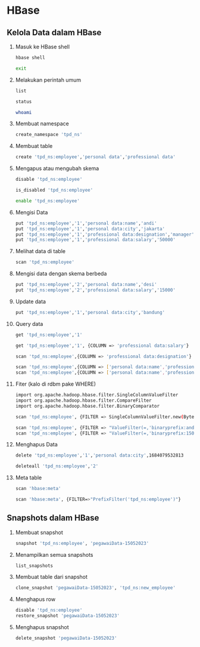 # HBase

## Kelola Data dalam HBase
1.	Masuk ke HBase shell
    ```bash
    hbase shell
    ```
    ```bash
    exit
    ```
2.	Melakukan perintah umum
    ```bash
    list
    ```
    ```bash
    status
    ```
    ```bash
    whoami
    ```
3.	Membuat namespace
    ```bash
    create_namespace 'tpd_ns'
    ```

4.	Membuat table
    ```bash
    create 'tpd_ns:employee','personal data','professional data'
    ```
5.	Mengapus atau mengubah skema
    ```bash
    disable 'tpd_ns:employee'
    ```
    ```bash
    is_disabled 'tpd_ns:employee'
    ```
    ```bash
    enable 'tpd_ns:employee'
    ```
6.	Mengisi Data
    ```bash
    put 'tpd_ns:employee','1','personal data:name','andi'
    put 'tpd_ns:employee','1','personal data:city','jakarta'
    put 'tpd_ns:employee','1','professional data:designation','manager'
    put 'tpd_ns:employee','1','professional data:salary','50000'
    ```
    
7.	Melihat data di table
    ```bash
    scan 'tpd_ns:employee'
    ```
8.	Mengisi data dengan skema berbeda
    ```bash
    put 'tpd_ns:employee','2','personal data:name','desi'
    put 'tpd_ns:employee','2','professional data:salary','15000'
    ```
9.	Update data
    ```bash
    put 'tpd_ns:employee','1','personal data:city','bandung'
    ```
10.	Query data
    ```bash
    get 'tpd_ns:employee','1'
    ```
    ```bash
    get 'tpd_ns:employee','1', {COLUMN => 'professional data:salary'}
    ```
    ```bash
    scan 'tpd_ns:employee',{COLUMN => 'professional data:designation'}
    ```
    ```bash
    scan 'tpd_ns:employee',{COLUMN => ['personal data:name','professional data:designation'],STARTROW=>'1'}
    scan 'tpd_ns:employee',{COLUMN => ['personal data:name','professional data:designation'],STARTROW=>'1',STOPROW=>'2'}
    ```
11.	Fiter (kalo di rdbm pake WHERE)
    ```bash
    import org.apache.hadoop.hbase.filter.SingleColumnValueFilter
    import org.apache.hadoop.hbase.filter.CompareFilter
    import org.apache.hadoop.hbase.filter.BinaryComparator
    ```
    ```bash
    scan 'tpd_ns:employee', {FILTER => SingleColumnValueFilter.new(Bytes.toBytes('personal data'), Bytes.toBytes('name'), CompareFilter::CompareOp.valueOf('EQUAL'),BinaryComparator.new(Bytes.toBytes('desi')))}
    ```
    ```bash
    scan 'tpd_ns:employee', {FILTER => "ValueFilter(=,'binaryprefix:andi')"}
    scan 'tpd_ns:employee', {FILTER => "ValueFilter(=,'binaryprefix:15000')"}
    ```
12.	Menghapus Data
    ```bash
    delete 'tpd_ns:employee','1','personal data:city',1684079532813
    ```
    ```bash
    deleteall 'tpd_ns:employee','2'
    ```
13.	Meta table
    ```bash
    scan 'hbase:meta'
    ```
    ```bash
    scan 'hbase:meta', {FILTER=>"PrefixFilter('tpd_ns:employee')"}
    ```
##	Snapshots dalam HBase

1.	Membuat snapshot
    ```bash
    snapshot 'tpd_ns:employee', 'pegawaiData-15052023'
    ```
2.	Menampilkan semua snapshots
    ```bash
    list_snapshots
    ```
3.	Membuat table dari snapshot
    ```bash
    clone_snapshot 'pegawaiData-15052023', 'tpd_ns:new_employee'
    ```    
4.	Menghapus row
    ```bash
    disable 'tpd_ns:employee'
    restore_snapshot 'pegawaiData-15052023'
    ```
5.	Menghapus snapshot
    ```bash
    delete_snapshot 'pegawaiData-15052023'
    ```